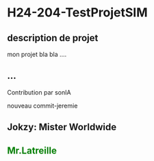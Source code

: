 # H24-204-TestProjetSIM
 
## description de projet 
mon projet bla bla .... 

## ... 
Contribution par sonIA

nouveau commit-jeremie
## Jokzy: Mister Worldwide
## <font color="green"> Mr.Latreille </font> 
